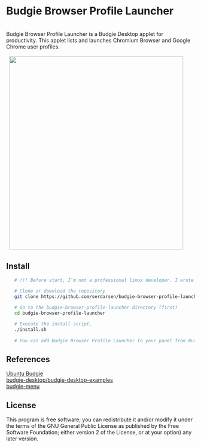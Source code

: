 Budgie Browser Profile Launcher
========  

<br/>  
Budgie Browser Profile Launcher is a Budgie Desktop applet for productivity. This applet lists and launches Chromium Browser and Google Chrome user profiles.<br/><br/>  
  
<img src="https://raw.githubusercontent.com/serdarsen/budgie-browser-profile-launcher/master/screenshots/screenshot1.gif" width="465" height="517"/>
  
Install  
-------  
```bash  
   # !!! Before start, I'm not a professional linux developer. I wrote this applet and it works perfect on my ubuntu budgie (ubuntu 17:10 and 18.04, budgie version: 10.4,  device: acer aspire 5745g) . Please take your own risks and backups before install. Have fun!

   # Clone or download the repository
   git clone https://github.com/serdarsen/budgie-browser-profile-launcher.git
   
   # Go to the budgie-browser-profile-launcher directory (first)
   cd budgie-browser-profile-launcher

   # Execute the install script.
   ./install.sh
   
   # You can add Budgie Browser Profile Launcher to your panel from Budgie Desktop Settings.

```  
References  
------- 

[Ubuntu Budgie](https://ubuntubudgie.org/)<br/>
[budgie-desktop/budgie-desktop-examples](https://github.com/budgie-desktop/budgie-desktop-examples/tree/master/python_project)<br/>
[budgie-menu](https://github.com/budgie-desktop/budgie-desktop/tree/master/src/applets/budgie-menu)

License  
-------  

This program is free software; you can redistribute it and/or modify it under the terms of the GNU General Public License as published by the Free Software Foundation; either version 2 of the License, or at your option) any later version.
